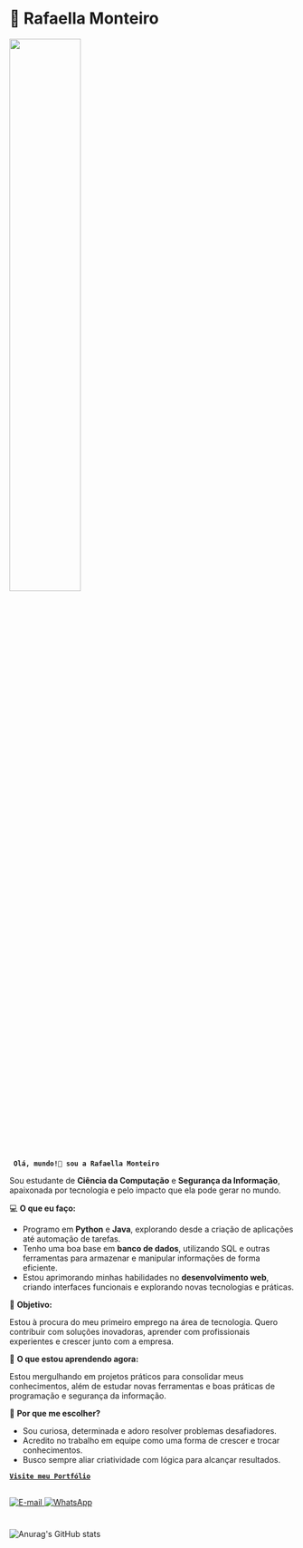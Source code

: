 # 🦋 Rafaella Monteiro

<img width="50%" src="https://i.gifer.com/6vIk.gif">

##

**` Olá, mundo!👋 sou a Rafaella Monteiro`**

Sou estudante de **Ciência da Computação** e **Segurança da Informação**, apaixonada por tecnologia e pelo impacto que ela pode gerar no mundo. 

💻 **O que eu faço:**

- Programo em **Python** e **Java**, explorando desde a criação de aplicações até automação de tarefas.
- Tenho uma boa base em **banco de dados**, utilizando SQL e outras ferramentas para armazenar e manipular informações de forma eficiente.
- Estou aprimorando minhas habilidades no  **desenvolvimento web**, criando interfaces funcionais e explorando novas tecnologias e práticas.

🎯 **Objetivo:**

Estou à procura do meu primeiro emprego na área de tecnologia. Quero contribuir com soluções inovadoras, aprender com profissionais experientes e crescer junto com a empresa.

🌱 **O que estou aprendendo agora:**

Estou mergulhando em projetos práticos para consolidar meus conhecimentos, além de estudar novas ferramentas e boas práticas de programação e segurança da informação.

🚀 **Por que me escolher?**

- Sou curiosa, determinada e adoro resolver problemas desafiadores.
- Acredito no trabalho em equipe como uma forma de crescer e trocar conhecimentos.
- Busco sempre aliar criatividade com lógica para alcançar resultados.

<a href="https://rafaella-monteiro.github.io/meu-portfolio/#" target="blank">**`Visite meu Portfólio`**</a>

##

<p align="left">
    <a href="https://criarmeulink.com.br/u/1734487354">
        <img
            alt="E-mail"
            title="Fale Comigo"
            src="https://custom-icon-badges.demolab.com/badge/EMAIL-%23E05D44?logo=mail&logoColor=white&style=for-the-badge&labelColor=CE4630"
        >
    </a>
    <a href="https://wa.me/qr/KAZT4SXRGNN4L1">
        <img 
            alt="WhatsApp"
            title="Fale Comigo"
            src="https://custom-icon-badges.demolab.com/badge/WhatsApp-55960c?logo=phone&logoColor=white&style=for-the-badge&labelColor=488207"
    >
    </a>
</p>

#

![Anurag's GitHub stats](https://github-readme-stats.vercel.app/api?username=Rafaella-Monteiro&show_icons=true&theme=radical)
